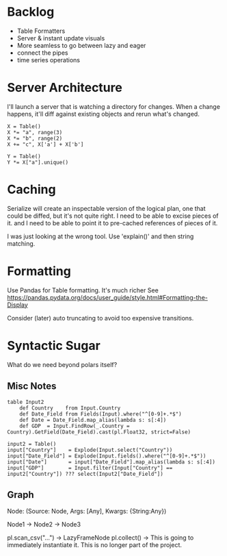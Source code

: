 # Backlog

* Table Formatters
* Server & instant update visuals
* More seamless to go between lazy and eager
* connect the pipes
* time series operations

# Server Architecture

I'll launch a server that is watching a directory for changes.
When a change happens, it'll diff against existing objects and rerun what's changed.

```
X = Table()
X *= "a", range(3)
X *= "b", range(2)
X += "c", X['a'] + X['b']

Y = Table()
Y *= X["a"].unique()
```

# Caching

Serialize will create an inspectable version of the logical plan, one that could be diffed,
but it's not quite right. I need to be able to excise pieces of it. and I need to be able
to point it to pre-cached references of pieces of it.

I was just looking at the wrong tool. Use 'explain()' and then string matching. 

# Formatting

Use Pandas for Table formatting. It's much richer
See https://pandas.pydata.org/docs/user_guide/style.html#Formatting-the-Display

Consider (later) auto truncating to avoid too expensive transitions.


# Syntactic Sugar

What do we need beyond polars itself?

## Misc Notes

```
table Input2
    def Country    from Input.Country
    def Date_Field from Fields(Input).where("^[0-9]+.*$")
    def Date = Date_Field.map_alias(lambda s: s[:4])
    def GDP  = Input.FindRow(_.Country = Country).GetField(Date_Field).cast(pl.Float32, strict=False)
```

```
input2 = Table()
input["Country"]    = Explode(Input.select("Country"))
input["Date_Field"] = Explode(Input.fields().where("^[0-9]+.*$"))
input["Date"]       = input["Date_Field"].map_alias(lambda s: s[:4])
input["GDP"]        = Input.filter(Input["Country"] == input2["Country"]) ??? select(Input2["Date_Field"])
```

## Graph

Node: (Source: Node, Args: [Any], Kwargs: {String:Any})

Node1 -> Node2 -> Node3


pl.scan_csv("...") -> LazyFrameNode
pl.collect() -> This is going to immediately instantiate it. This is no longer part of the project.